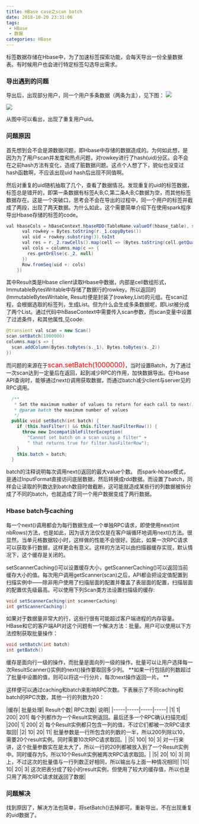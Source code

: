 ```yaml
---
title: HBase case之scan batch
date: 2018-10-20 23:31:06
tags: 
 - HBase
 - 数据
categories: HBase
---
```


标签数据存储在Hbase中，为了加速标签探索功能，会每天导出一份全量数据表。有时候用户也会进行特定标签勾选导出需求。

### 导出遇到的问题
导出后，出现部分用户，同一个用户多条数据（两条为主），见下图：
![](http://hexo-1256892004.cos.ap-beijing.myqcloud.com/hbase-case-batch/tag-1.png)

![](http://hexo-1256892004.cos.ap-beijing.myqcloud.com/hbase-case-batch/tag-2.png)

从图中可以看出，出现了重复用户uid。
<!--more-->

### 问题原因
首先想到会不会是源数据问题，即Hbase中存储的数据造成的。为何如此想，是因为为了用户scan并发度和热点问题，对rowkey进行了hash(uid)分区。会不会在之前hash方法有变化，造成了脏数据问题。这点个人想了下，貌似也没变过hash函数啊，不应该出现uid hash后出现不同值啊。

然后对重复的uid随机抽取了几个，查看了数据情况。发现重复的uid的标签数据，标签总是错开的，即第一条数据有标签A;B;C,第二条A;B;C数据为空，而其他标签数据存在。这是一个突破口，思考会不会在导出的过程中，同一个用户的标签并截成了两段，出现了两天数据。为什么如此，这个需要简单介绍下在使用spark程序导出Hbase存储的标签的code。

```java
val hbaseCols = hBaseContext.hbaseRDD(TableName.valueOf(hbase_table), scan, (r: (ImmutableBytesWritable, Result)) => {
      val rowkey = Bytes.toString(r._1.copyBytes())
      val uid = rowkey.substring(3).toInt
      val res = r._2.rawCells().map(cell => (Bytes.toString(cell.getQualifierArray, cell.getQualifierOffset, cell.getQualifierLength), cell.getValue)).toMap
      val cols = columns.map(c => {
        res.getOrElse(c._2, null)
      })
      Row.fromSeq(uid +: cols)
    })
```
其中Result类是Hbase client读取Hbase中数据，内部是cell数组形式，ImmutableBytesWritable中存储了数据行的rowkey。所以返回的(ImmutableBytesWritable, Result)便是封装了(rowkey,List<columns-value>)的元组。在scan过程，会根据选取的标签列，生成List。但为什么会生成多条数据呢，即List<columns-value>被分成了两个List。通过代码中hBaseContext中需要传入scan参数，而scan变量中设置了过滤条件，和其他属性,见code:
```java
@transient val scan = new Scan()
scan.setBatch(1000000)
columns.map(s => {
  scan.addColumn(Bytes.toBytes(s._1), Bytes.toBytes(s._2))
})
```
而问题的来源在于<font color=red size=4>scan.setBatch(1000000)</font>，当时设置Batch，为了通过一次scan达到一定量后在返回，起到减少RPC的作用，加快数据导出。在Hbase API查询时，能够通过next()调用获取数据，而通过batch减少client与server见的RPC调用。
```java
  /**
   * Set the maximum number of values to return for each call to next()
   * @param batch the maximum number of values
   */
  public void setBatch(int batch) {
    if (this.hasFilter() && this.filter.hasFilterRow()) {
      throw new IncompatibleFilterException(
        "Cannot set batch on a scan using a filter" +
        " that returns true for filter.hasFilterRow");
    }
    this.batch = batch;
  }
```
batch的注释说明每次调用next()返回的最大value个数。
而spark-hbase模式，是通过InputFormat直接访问底层数据，然后转换成rdd数据。而设置了batch，同样会让读取的列数达到batch数目时做截断，这可能就造成某些行的列数据被拆分成了不同的batch，也就造成了同一个用户数据变成了两行数据。

### Hbase batch与caching
每一个next()调用都会为每行数据生成一个单独RPC请求，即使使用next(int nbRows)方法，也是如此，因为该方法仅仅是在客户端循环地调用next()方法。很显然，当单元格数据较小时，这样做的性能不会很好。因此，如果一次RPC请求可以获取多行数据，这样更会有意义。这样的方法可以由扫描器缓存实现，默认情况下，这个缓存是关闭的。

setScannerCaching()可以设置缓存大小，getScannerCaching()可以返回当前缓存大小的值。每次用户调用getScanner(scan)之后，API都会把设定值配置到扫描实例中——除非用户使用了扫描层面的配置并覆盖了表层面的配置，扫描层面的配置优先级最高。可以使用下列Scan类方法设置扫描级的缓存:
```java
void setScannerCaching(int scannerCaching)
int getScannerCaching()
```
如果对于数据量非常大的行，这些行很有可能超过客户端进程的内存容量。HBase和它的客户端API对这个问题有一个解决方法：批量。用户可以使用以下方法控制获取批量操作：
```java
void setBatch(int batch)
int getBatch()
```
缓存是面向行一级的操作，而批量是面向列一级的操作。批量可以让用户选择每一次ResultScanner()实例的next()操作要取回多少列。 
**如果一行包括的列数超过了批量中设置的值，则可以将这一行分片，每次next操作返回一片。 **

这样便可以通过caching和batch来影响RPC次数。下表展示了不同caching和batch的RPC次数，其他一行的列数为20：

|缓存|	批量处理|	Result个数|	RPC次数|	说明|
|-----|-----|-----|-----|
|1|	1|	200|	201|	每个列都作为一个Result实例返回。最后还多一个RPC确认扫描完成|
|200|	1|	200|	2|	每个Result实例都只包含一列的值，不过它们都被一次RPC请求取回|
|2|	10|	20|	11|	批量参数是一行所包含的列数的一半，所以200列除以10，需要20个result实例。同时需要10次RPC请求取回。|
|5|	100|	10|	3|	对一行来讲，这个批量参数实在是太大了，所以一行的20列都被放入到了一个Result实例中。同时缓存为5，所以10个Result实例被两次RPC请求取回。|
|5|	20|	10|	3|	同上，不过这次的批量值与一行列数正好相同，所以输出与上面一种情况相同|
|10|	10|	20|	3|	这次把表分成了较小的result实例，但使用了较大的缓存值，所以也是只用了两次RPC请求就返回了数据|

### 问题解决
找到原因了，解决方法也简单，将setBatch()去掉即可。重新导出，不在出现重复的uid数据了。